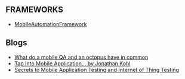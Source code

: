 ## FRAMEWORKS
- [MobileAutomationFramework](https://github.com/shankybnl/MobileAutomationFramework/tree/master/src/main/java/UITestFramework)

## Blogs
- [What do a mobile QA and an octopus have in common](https://medium.com/bumble-tech/what-do-a-mobile-qa-and-an-octopus-have-in-common-c98e683f277c)
- [Tap Into Mobile Application… by Jonathan Kohl](https://leanpub.com/testmobileapps)
- [Secrets to Mobile Application Testing and Internet of Thing Testing](http://mobiletestingtip.blogspot.com/)




